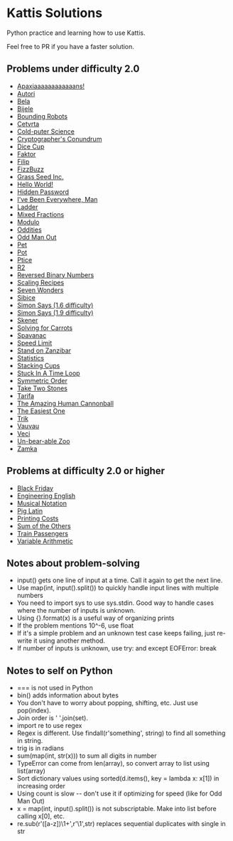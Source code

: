 # Kattis Solutions
Python practice and learning how to use Kattis.

Feel free to PR if you have a faster solution.

## Problems under difficulty 2.0
* [Apaxiaaaaaaaaaaaans!](https://github.com/Josephine-Chen/KattisSolutions/blob/master/apaxiaaans.py)
* [Autori](https://github.com/Josephine-Chen/KattisSolutions/blob/master/autori.py)
* [Bela](https://github.com/Josephine-Chen/KattisSolutions/blob/master/bela.py)
* [Bijele](https://github.com/Josephine-Chen/KattisSolutions/blob/master/bijele.py)
* [Bounding Robots](https://github.com/Josephine-Chen/KattisSolutions/blob/master/boundingrobots.py)
* [Cetvrta](https://github.com/Josephine-Chen/KattisSolutions/blob/master/cetvrta.py)
* [Cold-puter Science](https://github.com/Josephine-Chen/KattisSolutions/blob/master/cold.py)
* [Cryptographer's Conundrum](https://github.com/Josephine-Chen/KattisSolutions/blob/master/conundrum.py)
* [Dice Cup](https://github.com/Josephine-Chen/KattisSolutions/blob/master/dicecup.py)
* [Faktor](https://github.com/Josephine-Chen/KattisSolutions/blob/master/faktor.py)
* [Filip](https://github.com/Josephine-Chen/KattisSolutions/blob/master/filip.py)
* [FizzBuzz](https://github.com/Josephine-Chen/KattisSolutions/blob/master/fizzbuzz.py)
* [Grass Seed Inc.](https://github.com/Josephine-Chen/KattisSolutions/blob/master/grassseed.py)
* [Hello World!](https://github.com/Josephine-Chen/KattisSolutions/blob/master/hello.py)
* [Hidden Password](https://github.com/Josephine-Chen/KattisSolutions/blob/master/hidden.py)
* [I've Been Everywhere, Man](https://github.com/Josephine-Chen/KattisSolutions/blob/master/everywhere.py)
* [Ladder](https://github.com/Josephine-Chen/KattisSolutions/blob/master/ladder.py)
* [Mixed Fractions](https://github.com/Josephine-Chen/KattisSolutions/blob/master/mixedfractions.py)
* [Modulo](https://github.com/Josephine-Chen/KattisSolutions/blob/master/modulo.py)
* [Oddities](https://github.com/Josephine-Chen/KattisSolutions/blob/master/oddities.py)
* [Odd Man Out](https://github.com/Josephine-Chen/KattisSolutions/blob/master/oddmanout.py)
* [Pet](https://github.com/Josephine-Chen/KattisSolutions/blob/master/pet.py)
* [Pot](https://github.com/Josephine-Chen/KattisSolutions/blob/master/pot.py)
* [Ptice](https://github.com/Josephine-Chen/KattisSolutions/blob/master/ptice.py)
* [R2](https://github.com/Josephine-Chen/KattisSolutions/blob/master/r2.py)
* [Reversed Binary Numbers](https://github.com/Josephine-Chen/KattisSolutions/blob/master/reversebinary.py)
* [Scaling Recipes](https://github.com/Josephine-Chen/KattisSolutions/blob/master/recipes.py)
* [Seven Wonders](https://github.com/Josephine-Chen/KattisSolutions/blob/master/sevenwonders.py)
* [Sibice](https://github.com/Josephine-Chen/KattisSolutions/blob/master/sibice.py)
* [Simon Says (1.6 difficulty)](https://github.com/Josephine-Chen/KattisSolutions/blob/master/simonsays.py)
* [Simon Says (1.9 difficulty)](https://github.com/Josephine-Chen/KattisSolutions/blob/master/simon.py)
* [Skener](https://github.com/Josephine-Chen/KattisSolutions/blob/master/skener.py)
* [Solving for Carrots](https://github.com/Josephine-Chen/KattisSolutions/blob/master/carrots.py)
* [Spavanac](https://github.com/Josephine-Chen/KattisSolutions/blob/master/spavanac.py)
* [Speed Limit](https://github.com/Josephine-Chen/KattisSolutions/blob/master/speedlimit.py)
* [Stand on Zanzibar](https://github.com/Josephine-Chen/KattisSolutions/blob/master/zanzibar.py)
* [Statistics](https://github.com/Josephine-Chen/KattisSolutions/blob/master/statistics.py)
* [Stacking Cups](https://github.com/Josephine-Chen/KattisSolutions/blob/master/cups.py)
* [Stuck In A Time Loop](https://github.com/Josephine-Chen/KattisSolutions/blob/master/timeloop.py)
* [Symmetric Order](https://github.com/Josephine-Chen/KattisSolutions/blob/master/symmetricorder.py)
* [Take Two Stones](https://github.com/Josephine-Chen/KattisSolutions/blob/master/twostones.py)
* [Tarifa](https://github.com/Josephine-Chen/KattisSolutions/blob/master/tarifa.py)
* [The Amazing Human Cannonball](https://github.com/Josephine-Chen/KattisSolutions/blob/master/humancannonball2.py)
* [The Easiest One](https://github.com/Josephine-Chen/KattisSolutions/blob/master/easiest.py)
* [Trik](https://github.com/Josephine-Chen/KattisSolutions/blob/master/trik.py)
* [Vauvau](https://github.com/Josephine-Chen/KattisSolutions/blob/master/vauvau.py)
* [Veci](https://github.com/Josephine-Chen/KattisSolutions/blob/master/veci.py)
* [Un-bear-able Zoo](https://github.com/Josephine-Chen/KattisSolutions/blob/master/zoo.py)
* [Zamka](https://github.com/Josephine-Chen/KattisSolutions/blob/master/zamka.py)

## Problems at difficulty 2.0 or higher
* [Black Friday](https://github.com/Josephine-Chen/KattisSolutions/blob/master/blackfriday.py)
* [Engineering English](https://github.com/Josephine-Chen/KattisSolutions/blob/master/engineeringenglish.py)
* [Musical Notation](https://github.com/Josephine-Chen/KattisSolutions/blob/master/musicalnotation.py)
* [Pig Latin](https://github.com/Josephine-Chen/KattisSolutions/blob/master/piglatin.py)
* [Printing Costs](https://github.com/Josephine-Chen/KattisSolutions/blob/master/printingcosts.py)
* [Sum of the Others](https://github.com/Josephine-Chen/KattisSolutions/blob/master/sumoftheothers.py)
* [Train Passengers](https://github.com/Josephine-Chen/KattisSolutions/blob/master/trainpassengers.py)
* [Variable Arithmetic](https://github.com/Josephine-Chen/KattisSolutions/blob/master/variablearithmetic.py)

## Notes about problem-solving
* input() gets one line of input at a time. Call it again to get the next line.
* Use map(int, input().split()) to quickly handle input lines with multiple numbers
* You need to import sys to use sys.stdin. Good way to handle cases where the number of inputs is unknown.
* Using {}.format(x) is a useful way of organizing prints
* If the problem mentions 10^-6, use float
* If it's a simple problem and an unknown test case keeps failing, just re-write it using another method.
* If number of inputs is unknown, use try: and except EOFError: break

## Notes to self on Python
* === is not used in Python
* bin() adds information about bytes
* You don't have to worry about popping, shifting, etc. Just use pop(index).
* Join order is ' '.join(set).
* import re to use regex
* Regex is different. Use findall(r'something', string) to find all something in string.
* trig is in radians
* sum(map(int, str(x))) to sum all digits in number
* TypeError can come from len(array), so convert array to list using list(array)
* Sort dictionary values using sorted(d.items(), key = lambda x: x[1]) in increasing order
* Using count is slow -- don't use it if optimizing for speed (like for Odd Man Out)
* x = map(int, input().split()) is not subscriptable. Make into list before calling x[0], etc.
* re.sub(r'([a-z])\1+',r'\1',str) replaces sequential duplicates with single in str
